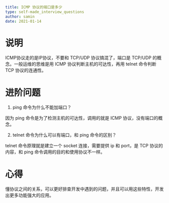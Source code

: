 ```yaml
title: ICMP 协议的端口是多少
type: self-made_interview_questions
author: samin
date: 2021-01-14
```

# 说明

ICMP协议走的是IP协议，不要和 TCP/UDP 协议搞混了，端口是 TCP/UDP 的概念。一般运维的思维是用 ICMP 协议判断主机的可达性，再用 telnet 命令判断 TCP 协议的连通性。

# 进阶问题

1. ping 命令为什么不能加端口？

因为 ping 命令是为了检测主机的可达性，调用的就是 ICMP 协议，没有端口的概念。

2. telnet 命令为什么可以有端口，和 ping 命令的区别？

telnet 命令原理就是建立一个 socket 连接，需要提供 ip 和 port，是 TCP 协议的内容，和 ping 命令调用的目的和使用协议不一样。

# 心得

懂协议之间的关系，可以更好排查开发中遇到的问题，并且可以用这些特性，开发出更多功能强大的应用。
